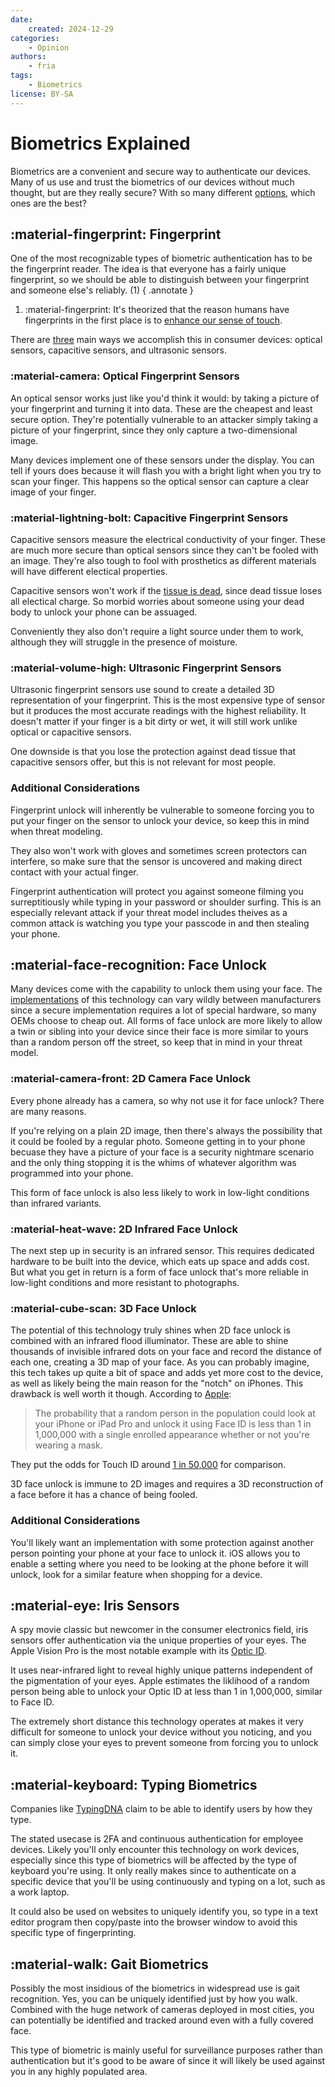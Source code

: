 ```yaml
---
date:
    created: 2024-12-29
categories:
    - Opinion
authors:
    - fria
tags:
    - Biometrics
license: BY-SA
---
```

# Biometrics Explained

Biometrics are a convenient and secure way to authenticate our devices. Many of us use and trust the biometrics of our devices without much thought, but are they really secure? With so many different [options](https://www.biometricsinstitute.org/what-is-biometrics/types-of-biometrics/), which ones are the best?<!-- more -->

## :material-fingerprint: Fingerprint

One of the most recognizable types of biometric authentication has to be the fingerprint reader. The idea is that everyone has a fairly unique fingerprint, so we should be able to distinguish between your fingerprint and someone else's reliably. (1)
{ .annotate }

1. :material-fingerprint: It's theorized that the reason humans have fingerprints in the first place is to [enhance our sense of touch](https://www.science.org/doi/10.1126/science.1166467).

There are [three](https://www.androidauthority.com/how-fingerprint-scanners-work-670934/) main ways we accomplish this in consumer devices: optical sensors, capacitive sensors, and ultrasonic sensors.

### :material-camera: Optical Fingerprint Sensors

An optical sensor works just like you'd think it would: by taking a picture of your fingerprint and turning it into data. These are the cheapest and least secure option. They're potentially vulnerable to an attacker simply taking a picture of your fingerprint, since they only capture a two-dimensional image.

Many devices implement one of these sensors under the display. You can tell if yours does because it will flash you with a bright light when you try to scan your finger. This happens so the optical sensor can capture a clear image of your finger.

### :material-lightning-bolt: Capacitive Fingerprint Sensors

Capacitive sensors measure the electrical conductivity of your finger. These are much more secure than optical sensors since they can't be fooled with an image. They're also tough to fool with prosthetics as different materials will have different electical properties.

Capacitive sensors won't work if the [tissue is dead](https://www.livescience.com/62393-dead-fingerprint-unlock-phone.html), since dead tissue loses all electical charge. So morbid worries about someone using your dead body to unlock your phone can be assuaged.

Conveniently they also don't require a light source under them to work, although they will struggle in the presence of moisture.

### :material-volume-high: Ultrasonic Fingerprint Sensors

Ultrasonic fingerprint sensors use sound to create a detailed 3D representation of your fingerprint. This is the most expensive type of sensor but it produces the most accurate readings with the highest reliability. It doesn't matter if your finger is a bit dirty or wet, it will still work unlike optical or capacitive sensors.

One downside is that you lose the protection against dead tissue that capacitive sensors offer, but this is not relevant for most people.

### Additional Considerations

Fingerprint unlock will inherently be vulnerable to someone forcing you to put your finger on the sensor to unlock your device, so keep this in mind when threat modeling.

They also won't work with gloves and sometimes screen protectors can interfere, so make sure that the sensor is uncovered and making direct contact with your actual finger.

Fingerprint authentication will protect you against someone filming you surreptitiously while typing in your password or shoulder surfing. This is an especially relevant attack if your threat model includes theives as a common attack is watching you type your passcode in and then stealing your phone.

## :material-face-recognition: Face Unlock

Many devices come with the capability to unlock them using your face. The [implementations](https://www.androidauthority.com/face-unlock-smartphones-3043993/) of this technology can vary wildly between manufacturers since a secure implementation requires a lot of special hardware, so many OEMs choose to cheap out. All forms of face unlock are more likely to allow a twin or sibling into your device since their face is more similar to yours than a random person off the street, so keep that in mind in your threat model.

### :material-camera-front: 2D Camera Face Unlock

Every phone already has a camera, so why not use it for face unlock? There are many reasons.

If you're relying on a plain 2D image, then there's always the possibility that it could be fooled by a regular photo. Someone getting in to your phone becuase they have a picture of your face is a security nightmare scenario and the only thing stopping it is the whims of whatever algorithm was programmed into your phone.

This form of face unlock is also less likely to work in low-light conditions than infrared variants.

### :material-heat-wave: 2D Infrared Face Unlock

The next step up in security is an infrared sensor. This requires dedicated hardware to be built into the device, which eats up space and adds cost. But what you get in return is a form of face unlock that's more reliable in low-light conditions and more resistant to photographs.

### :material-cube-scan: 3D Face Unlock

The potential of this technology truly shines when 2D face unlock is combined with an infrared flood illuminator. These are able to shine thousands of invisible infrared dots on your face and record the distance of each one, creating a 3D map of your face. As you can probably imagine, this tech takes up quite a bit of space and adds yet more cost to the device, as well as likely being the main reason for the "notch" on iPhones. This drawback is well worth it though. According to [Apple](https://support.apple.com/en-us/102381):

>The probability that a random person in the population could look at your iPhone or iPad Pro and unlock it using Face ID is less than 1 in 1,000,000 with a single enrolled appearance whether or not you're wearing a mask.

They put the odds for Touch ID around [1 in 50,000](https://support.apple.com/en-us/105095) for comparison.

3D face unlock is immune to 2D images and requires a 3D reconstruction of a face before it has a chance of being fooled.

### Additional Considerations

You'll likely want an implementation with some protection against another person pointing your phone at your face to unlock it. iOS allows you to enable a setting where you need to be looking at the phone before it will unlock, look for a similar feature when shopping for a device.

## :material-eye: Iris Sensors

A spy movie classic but newcomer in the consumer electronics field, iris sensors offer authentication via the unique properties of your eyes. The Apple Vision Pro is the most notable example with its [Optic ID](https://support.apple.com/en-us/118483).

It uses near-infrared light to reveal highly unique patterns independent of the pigmentation of your eyes. Apple estimates the liklihood of a random person being able to unlock your Optic ID at less than 1 in 1,000,000, similar to Face ID.

The extremely short distance this technology operates at makes it very difficult for someone to unlock your device without you noticing, and you can simply close your eyes to prevent someone from forcing you to unlock it.

## :material-keyboard: Typing Biometrics

Companies like [TypingDNA](https://www.typingdna.com) claim to be able to identify users by how they type.

The stated usecase is 2FA and continuous authentication for employee devices. Likely you'll only encounter this technology on work devices, especially since this type of biometrics will be affected by the type of keyboard you're using. It only really makes since to authenticate on a specific device that you'll be using continuously and typing on a lot, such as a work laptop.

It could also be used on websites to uniquely identify you, so type in a text editor program then copy/paste into the browser window to avoid this specific type of fingerprinting.

## :material-walk: Gait Biometrics

Possibly the most insidious of the biometrics in widespread use is gait recognition. Yes, you can be uniquely identified just by how you walk. Combined with the huge network of cameras deployed in most cities, you can potentially be identified and tracked around even with a fully covered face.

This type of biometric is mainly useful for surveillance purposes rather than authentication but it's good to be aware of since it will likely be used against you in any highly populated area.